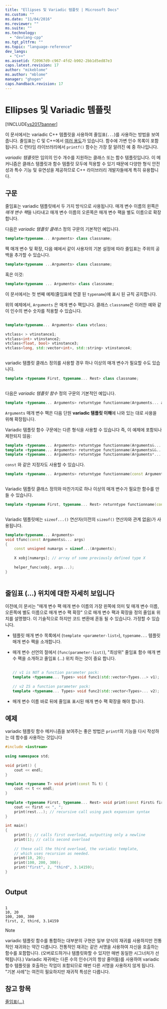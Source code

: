 ```yaml
---
title: "Ellipses 및 Variadic 템플릿 | Microsoft Docs"
ms.custom: ""
ms.date: "11/04/2016"
ms.reviewer: ""
ms.suite: ""
ms.technology: 
  - "devlang-cpp"
ms.tgt_pltfrm: ""
ms.topic: "language-reference"
dev_langs: 
  - "C++"
ms.assetid: f20967d9-c967-4fd2-b902-2bb1d5ed87e3
caps.latest.revision: 17
author: "mikeblome"
ms.author: "mblome"
manager: "ghogen"
caps.handback.revision: 17
---
```

# Ellipses 및 Variadic 템플릿
[!INCLUDE[vs2017banner](../assembler/inline/includes/vs2017banner.md)]

이 문서에서는 variadic C\+\+ 템플릿을 사용하여 줄임표\(`...`\)를 사용하는 방법을 보여 줍니다.  줄임표는 C 및 C\+\+에서 [여러 용도](../misc/ellipsis-dot-dot-dot.md)가 있습니다.    함수에 가변 인수 목록이 포함됩니다.  C 런타임 라이브러리에서 `printf()` 함수는 가장 잘 알려진 예 중 하나입니다.  
  
 *variadic 템플릿*은 임의의 인수 개수를 지원하는 클래스 또는 함수 템플릿입니다.  이 메커니즘은 클래스 템플릿과 함수 템플릿 모두에 적용할 수 있기 때문에 다양한 형식 안전성과 특수 기능 및 유연성을 제공하므로 C\+\+ 라이브러리 개발자들에게 특히 유용합니다.  
  
## 구문  
 줄임표는 variadic 템플릿에서 두 가지 방식으로 사용됩니다.  매개 변수 이름의 왼쪽은 *매개 변수 팩*을 나타내고 매개 변수 이름의 오른쪽은 매개 변수 팩을 별도 이름으로 확장합니다.  
  
 다음은 *variadic 템플릿 클래스* 정의 구문의 기본적인 예입니다.  
  
```cpp  
template<typename... Arguments> class classname;  
```  
  
 팩 매개 변수 및 확장, 다음 예에서 같이 사용자의 기본 설정에 따라 줄임표는 주위의 공백을 추가할 수 있습니다.  
  
```cpp  
template<typename ...Arguments> class classname;  
```  
  
 혹은 이것:  
  
```cpp  
template<typename ... Arguments> class classname;  
```  
  
 이 문서에서는 첫 번째 예제\(줄임표에 연결 된 `typename`\)에 표시 된 규칙 공지합니다.  
  
 위의 예제에서, `Arguments` 은 매개 변수 팩입니다.  클래스 `classname`은 이러한 예와 같이 인수의 변수 숫자를 적용할 수 있습니다.  
  
```cpp  
  
template<typename... Arguments> class vtclass;  
  
vtclass< > vtinstance1;  
vtclass<int> vtinstance2;  
vtclass<float, bool> vtinstance3;  
vtclass<long, std::vector<int>, std::string> vtinstance4;  
  
```  
  
 variadic 템플릿 클래스 정의를 사용할 경우 하나 이상의 매개 변수가 필요할 수도 있습니다.  
  
```cpp  
template <typename First, typename... Rest> class classname;  
  
```  
  
 다음은 *variadic 템플릿 함수* 정의 구문의 기본적인 예입니다.  
  
```cpp  
template <typename... Arguments> returntype functionname(Arguments... args);  
```  
  
 `Arguments` 매개 변수 팩은 다음 단원 **variadic 템플릿 이해**에 나와 있는 대로 사용을 위해 확장됩니다.  
  
 Variadic 템플릿 함수 구문에는 다른 형식을 사용할 수 있습니다 즉, 이 예제에 포함되나 제한되지 않음:  
  
```cpp  
template <typename... Arguments> returntype functionname(Arguments&... args);   
template <typename... Arguments> returntype functionname(Arguments&&... args);  
template <typename... Arguments> returntype functionname(Arguments*... args);  
```  
  
 `const` 와 같은 지정자도 사용할 수 있습니다.  
  
```cpp  
template <typename... Arguments> returntype functionname(const Arguments&... args);  
  
```  
  
 Variadic 템플릿 클래스 정의와 마찬가지로 하나 이상의 매개 변수가 필요한 함수를 만들 수 있습니다.  
  
```cpp  
template <typename First, typename... Rest> returntype functionname(const First& first, const Rest&... args);  
  
```  
  
 Variadic 템플릿에는 `sizeof...()` 연산자\(이전의 `sizeof()` 연산자와 관계 없음\)가 사용됩니다.  
  
```cpp  
template<typename... Arguments>  
void tfunc(const Arguments&... args)  
{  
    const unsigned numargs = sizeof...(Arguments);  
  
    X xobj[numargs]; // array of some previously defined type X  
  
    helper_func(xobj, args...);  
}  
  
```  
  
## 줄임표 \(...\) 위치에 대한 자세히 보입니다  
 이전에,이 문서는 "매개 변수 팩 매개 변수 이름의 가장 왼쪽에 의미 및 매개 변수 이름, 오른쪽에 별도 이름으로 매개 변수 팩 확장" 으로 매개 변수 팩과 확장을 정의 줄임표 위치를 설명했다.  이 기술적으로 하지만 코드 변환에 혼동 될 수 있습니다.  가정할 수 있습니다.  
  
-   템플릿 매개 변수 목록에서 \(`template <parameter-list>`\), `typename...` 템플릿 매개 변수 팩을 소개합니다.  
  
-   매개 변수 선언의 절에서 \(`func(parameter-list)`\), "최상위" 줄임표 함수 매개 변수 팩을 소개하고 줄임표 \(...\) 위치 하는 것이 중요 합니다.  
  
    ```cpp  
  
    // v1 is NOT a function parameter pack:  
    template <typename... Types> void func1(std::vector<Types...> v1);   
  
    // v2 IS a function parameter pack:  
    template <typename... Types> void func2(std::vector<Types>... v2);   
    ```  
  
-   매개 변수 이름 바로 뒤에 줄임표 표시된 매개 변수 팩 확장을 해야 합니다.  
  
## 예제  
 variadic 템플릿 함수 메커니즘을 보여주는 좋은 방법은 `printf`의 기능을 다시 작성하는 데 함수를 사용하는 것입니다  
  
```cpp  
#include <iostream>  
  
using namespace std;  
  
void print() {  
    cout << endl;  
}  
  
template <typename T> void print(const T& t) {  
    cout << t << endl;  
}  
  
template <typename First, typename... Rest> void print(const First& first, const Rest&... rest) {  
    cout << first << ", ";  
    print(rest...); // recursive call using pack expansion syntax  
}  
  
int main()  
{  
    print(); // calls first overload, outputting only a newline  
    print(1); // calls second overload  
  
    // these call the third overload, the variadic template,   
    // which uses recursion as needed.  
    print(10, 20);  
    print(100, 200, 300);  
    print("first", 2, "third", 3.14159);  
}  
  
```  
  
## Output  
  
```  
  
1  
10, 20  
100, 200, 300  
first, 2, third, 3.14159  
```  
  
> [!NOTE]
>  variadic 템플릿 함수를 통합하는 대부분의 구현은 일부 양식의 재귀를 사용하지만 전통적인 재귀와는 약간 다릅니다. 전통적인 재귀는 같은 서명을 사용하여 자신을 호출하는 함수를 포함합니다. \(오버로드하거나 템플릿화할 수 있지만 매번 동일한 시그너처가 선택됩니다.\) Variadic 재귀에는 다른 수의 인수\(거의 항상 줄어듦\)를 사용하여 variadic 함수 템플릿을 호출하는 작업이 포함되므로 매번 다른 서명을 사용하지 않게 됩니다.  "기본 사례"는 여전히 필요하지만 재귀적 특성은 다릅니다.  
  
## 참고 항목  
 [줄임표\(...\)](../misc/ellipsis-dot-dot-dot.md)